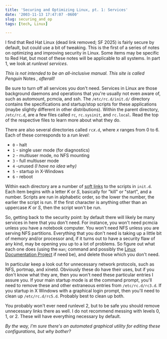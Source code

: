 ```yaml
---
title: 'Securing and Optimizing Linux, pt. 1: Services'
date: '2003-11-13 17:47:07 -0600'
slug: securing_and_op
tags: [tech, Linux]

---
```


I find that Red Hat Linux (dead link removed; SF 2025) is fairly
secure by default, but could use a bit of tweaking. This is the first of a
series of notes on optimizing and improving security in Linux. Some items may be
specific to Red Hat, but most of these notes will be applicable to all systems.
In part 1, we look at _runlevel services_.

<!-- truncate -->

_This is not intended to be an all-inclusive manual. This site is called
Penguin_ Notes _, afterall!_

Be sure to turn off all services you don't need. Services in Linux are those
  background daemons and operations that you're usually not even aware of, such
  as automount, pcmcia, and ssh. The `/etc/rc.d/init.d/` directory contains the
  specifications and startup/stop scripts for these applications (maybe slightly
  different in other distributions). Within the parent directory, `/etc/rc.d`,
  are a few files called `rc`, `rc.sysinit`, and `rc.local`. Read the top of the
  respective files to learn more about what they do.

There are also several directories called `rc`_x_`.d`, where _x_ ranges from 0
to 6. Each of these corresponds to a _run level_:

* `0` - halt
* `1` - single user mode (for diagnostics)
* `2` - multiuser mode, no NFS mounting
* `3` - full multiuser mode
* `4` -unused _(I have no idea why)_
* `5` - startup in X-Windows
* `6` - reboot

Within each directory are a number of <abbr title="also called shortcuts,
created with ln -s command">soft links</abbr> to the scripts in `init.d`.
Each item begins with a letter _K_ or _S_, basically for "kill" or
"start", and a number. Scripts are run in alphabetic order, so the
lower the number, the earlier the script is run. If the first character is
anything other than an uppercase  _K_ or _S_, then the script won't be run.

So, getting back to the security point: by default there will likely be many
services in here that you don't need. For instance, you won't need pcmcia unless
you have a notebook computer. You won't need NFS unless you are serving NFS
partitions. Everything that you don't need is taking up a little bit of memory
and/or processor and, if it turns out to have a security flaw of any kind, may
be opening you up to a lot of problems. So figure out what each one does (using
the `man`; command and possibly the [Linux Documentation
Project](https://www.tldp.org) if need be), and delete those which you don't
need.

In particular keep a look out for unnecessary network protocols, such as NFS,
portmap, and xinetd. Obviously these do have their uses, but if you don't know
what they are, then you won't need these particular entries I assure you. If
your main startup mode is at the command prompt, you'll need to remove these and
other extraneous entries from `/etc/rc.d/rc3.d`. If you startup in X Windows
with a graphical login prompt, then you'll need to clean up `/etc/rc.d/rc5.d`.
Probably best to clean up both.

You probably won't ever need runlevel 2, but to be safe you should remove
unnecessary links there as well. I do not recommend messing with levels 0, 1,
or 2. These will have everything necessary by default.

_By the way, I'm sure there's an automated graphical utility for editing these
configurations, but why bother?_
